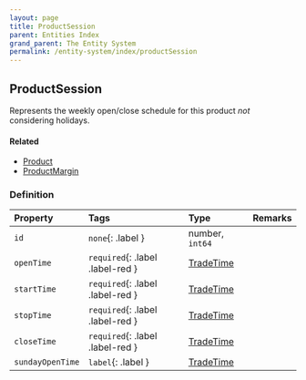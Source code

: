 ```yaml
---
layout: page
title: ProductSession
parent: Entities Index
grand_parent: The Entity System
permalink: /entity-system/index/productSession
---
```


## ProductSession
Represents the weekly open/close schedule for this product *not* considering holidays.

#### Related
- [Product]({{site.baseurl}}/entity-system/index/Product)
- [ProductMargin]({{site.baseurl}}/entity-system/index/ProductMargin)

### Definition

| Property | Tags | Type | Remarks
|:---------|:-----|:-----|:-------
| `id` | `none`{: .label } | number, `int64` | 
| `openTime` | `required`{: .label .label-red } | [TradeTime]({{site.baseurl}}/entity-system/index/TradeTime) | 
| `startTime` | `required`{: .label .label-red } | [TradeTime]({{site.baseurl}}/entity-system/index/TradeTime) | 
| `stopTime` | `required`{: .label .label-red } | [TradeTime]({{site.baseurl}}/entity-system/index/TradeTime) | 
| `closeTime` | `required`{: .label .label-red } | [TradeTime]({{site.baseurl}}/entity-system/index/TradeTime) | 
| `sundayOpenTime` | `label`{: .label } | [TradeTime]({{site.baseurl}}/entity-system/index/TradeTime) | 